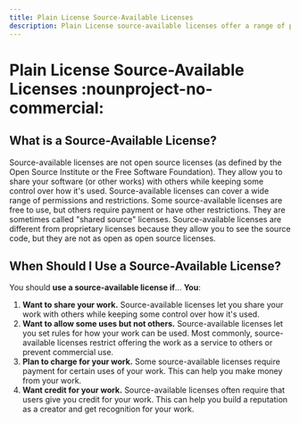 ```yaml
---
title: Plain License Source-Available Licenses
description: Plain License source-available licenses offer a range of permissions and restrictions for sharing a work. We provide clear, simple terms for sharing software and other works with others while keeping some control over how it's used.
---
```


# Plain License Source-Available Licenses :nounproject-no-commercial:

## What is a Source-Available License?

Source-available licenses are not open source licenses (as defined by the Open Source Institute or the Free Software Foundation). They allow you to share your software (or other works) with others while keeping some control over how it's used. Source-available licenses can cover a wide range of permissions and restrictions. Some source-available licenses are free to use, but others require payment or have other restrictions. They are sometimes called "shared source" licenses. Source-available licenses are different from proprietary licenses because they allow you to see the source code, but they are not as open as open source licenses.

## When Should I Use a Source-Available License?

You should **use a source-available license if**...
**You**:

1. **Want to share your work.** Source-available licenses let you share your work with others while keeping some control over how it's used.
2. **Want to allow some uses but not others.** Source-available licenses let you set rules for how your work can be used. Most commonly, source-available licenses restrict offering the work as a service to others or prevent commercial use.
3. **Plan to charge for your work.** Some source-available licenses require payment for certain uses of your work. This can help you make money from your work.
4. **Want credit for your work.** Source-available licenses often require that users give you credit for your work. This can help you build a reputation as a creator and get recognition for your work.

